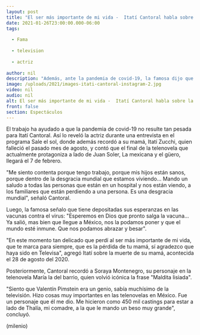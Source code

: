 ```yaml
---
layout: post
title: "El ser más importante de mi vida -  Itatí Cantoral habla sobre la muerte de su mamá"
date: 2021-01-26T23:00:00.000-06:00
tags:
  
  - Fama
  
  - television
  
  - actriz
  
author: nil
description: "Además, ante la pandemia de covid-19, la famosa dijo que espera que todos se puedan poner alguna vacuna contra el virus para que nos podamos abrazar y besar. "
image: /uploads/2021/images-itati-cantoral-instagram-2.jpg
video: nil
audio: nil
alt: El ser más importante de mi vida -  Itatí Cantoral habla sobre la muerte de su mamá
front: false
section: Espectáculos
---
```


El trabajo ha ayudado a que la pandemia de covid-19 no resulte tan pesada para Itatí Cantoral. Así lo reveló la actriz durante una entrevista en el programa Sale el sol, donde además recordó a su mamá, Itatí Zucchi, quien falleció el pasado mes de agosto, y contó que el final de la telenovela que actualmente protagoniza a lado de Juan Soler, La mexicana y el güero, llegará el 7 de febrero. 

"Me siento contenta porque tengo trabajo, porque mis hijos están sanos, porque dentro de la desgracia mundial que estamos viviendo... Mando un saludo a todas las personas que están en un hospital y nos están viendo, a los familiares que están perdiendo a una persona. Es una desgracia mundial", señaló Cantoral. 

Luego, la famosa señalo que tiene depositadas sus esperanzas en las vacunas contra el virus: "Esperemos en Dios que pronto salga la vacuna... Ya salió, mas bien que llegue a México, nos la podamos poner y que el mundo esté inmune. Que nos podamos abrazar y besar". 

"En este momento tan delicado que perdí al ser más importante de mi vida, que te marca para siempre, que es la pérdida de tu mamá, sí agradezco que haya sido en Televisa", agregó Itatí sobre la muerte de su mamá, acontecida el 28 de agosto del 2020. 

Posteriormente, Cantoral recordó a Soraya Montenegro, su personaje en la telenovela María la del barrio, quien volvió icónica la frase "Maldita lisiada". 

"Siento que Valentín Pimstein era un genio, sabía muchísimo de la televisión. Hizo cosas muy importantes en las telenovelas en México. Fue un personaje que él me dio. Me hicieron como 450 mil castings para estar a lado de Thalía, mi comadre, a la que le mando un beso muy grande", concluyó. 

(milenio)